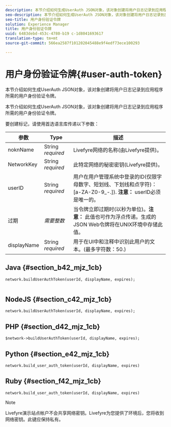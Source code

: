 ```yaml
---
description: 本节介绍如何生成UserAuth JSON对象，该对象创建将用户日志记录到应用程序所需的用户身份验证令牌。
seo-description: 本节介绍如何生成UserAuth JSON对象，该对象创建将用户日志记录到应用程序所需的用户身份验证令牌。
seo-title: 用户身份验证令牌
solution: Experience Manager
title: 用户身份验证令牌
uuid: 6483debd-453c-4780-b19 c-1d8041693617
translation-type: tm+mt
source-git-commit: 566ea2587f101202045488e9f4edf73ece100293

---
```



# 用户身份验证令牌{#user-auth-token}

本节介绍如何生成UserAuth JSON对象，该对象创建将用户日志记录到应用程序所需的用户身份验证令牌。

本节介绍如何生成UserAuth JSON对象，该对象创建将用户日志记录到应用程序所需的用户身份验证令牌。

要创建标记，请使用首选语言库传递以下参数：

| 参数 | Type | 描述 |
|---|---|---|
| noknName | String *required* | Livefyre网络的名称(由Livefyre提供)。 |
| NetworkKey | String *required* | 此特定网络的秘密密钥(Livefyre提供)。 |
| userID | String *required* | 用户在用户管理系统中登录的ID(仅限字母数字、短划线、下划线和点字符)： [a-ZA-Z0-9_-.]). **注意：** userID必须是唯一的。 |
| 过期 | *需要整数* | 当令牌立即过期时(以秒为单位)。**注意：** 此值也可作为浮点传递。生成的JSON Web令牌将在UNIX环境中存储此值。 |
| displayName | String *required* | 用于在UI中和注释中识别此用户的文本。(最多字符数：50.) |

## Java {#section_b42_mjz_1cb}

```
network.buildUserAuthToken(userId, displayName, expires); 
 
```

## NodeJS {#section_c42_mjz_1cb}

```
network.buildUserAuthToken(userId, displayName, expires); 
```

## PHP {#section_d42_mjz_1cb}

```
$network->buildUserAuthToken(userId, displayName, expires); 
```

## Python {#section_e42_mjz_1cb}

```
network.build_user_auth_token(userId, displayName, expires) 
```

## Ruby {#section_f42_mjz_1cb}

```
network.build_user_auth_token(userId, displayName, expires) 
```

>[!NOTE]
>
>Livefyre演示站点帐户不会共享网络密钥。Livefyre为您提供了环境后，您将收到网络密钥。此键应保持私有。

